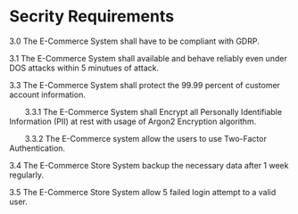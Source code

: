 # Secrity Requirements
3.0 The E-Commerce System shall have to be compliant with GDRP.

3.1 The E-Commerce System shall available and behave reliably even under DOS attacks within 5 minutues of attack.

3.3 The E-Commerce System shall protect the 99.99 percent of customer account information.

   &emsp;&emsp;3.3.1 The E-Commerce System shall Encrypt all Personally Identifiable Information (PII) at rest with usage of Argon2 Encryption algorithm.

   &emsp;&emsp;3.3.2 The E-Commerce system allow the users to use Two-Factor Authentication.

3.4 The E-Commerce Store System backup the necessary data after 1 week regularly.

3.5 The E-Commerce Store System allow 5 failed login attempt to a valid user.
